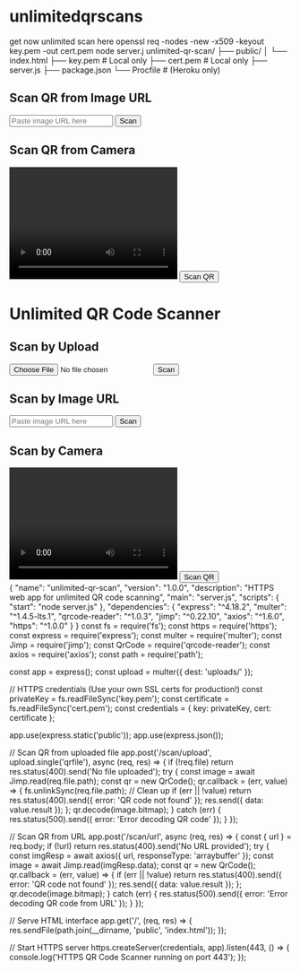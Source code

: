 # unlimitedqrscans
get now unlimited scan here
openssl req -nodes -new -x509 -keyout key.pem -out cert.pem
node server.j
unlimited-qr-scan/
├── public/
│   └── index.html
├── key.pem           # Local only
├── cert.pem          # Local only
├── server.js
├── package.json
└── Procfile          # (Heroku only)
<!DOCTYPE html>
<html>
<head>
  <title>QR Code Scanner (URL/Camera)</title>
</head>
<body>
  <h2>Scan QR from Image URL</h2>
  <form id="urlForm">
    <input type="url" name="url" placeholder="Paste image URL here" required>
    <button type="submit">Scan</button>
  </form>
  <div id="urlResult"></div>
  <h2>Scan QR from Camera</h2>
  <video id="video" width="300" height="200" autoplay></video>
  <button id="snap">Scan QR</button>
  <canvas id="canvas" hidden width="300" height="200"></canvas>
  <div id="cameraResult"></div>
  <script src="https://cdn.jsdelivr.net/npm/jsqr/dist/jsQR.js"></script>
  <script>
    // Camera QR Scan
    const video = document.getElementById('video');
    const canvas = document.getElementById('canvas');
    const ctx = canvas.getContext('2d');
    let streaming = false;

    if (navigator.mediaDevices && navigator.mediaDevices.getUserMedia) {
      navigator.mediaDevices.getUserMedia({ video: { facingMode: "environment" } })
        .then(stream => {
          video.srcObject = stream;
          streaming = true;
        });
    }

    document.getElementById('snap').onclick = () => {
      if (!streaming) return;
      ctx.drawImage(video, 0, 0, canvas.width, canvas.height);
      const imageData = ctx.getImageData(0, 0, canvas.width, canvas.height);
      const code = jsQR(imageData.data, imageData.width, imageData.height);
      document.getElementById('cameraResult').textContent = code ? code.data : 'QR code not found';
    };

    // URL QR Scan (needs backend endpoint at /scan/url)
    document.getElementById('urlForm').onsubmit = async (e) => {
      e.preventDefault();
      const form = e.target;
      const url = form.url.value;
      const res = await fetch('/scan/url', {
        method: 'POST',
        headers: { 'Content-Type': 'application/json' },
        body: JSON.stringify({ url })
      });
      const result = await res.json();
      document.getElementById('urlResult').textContent = result.data || result.error;
    };
  </script>
</body>
</html>
<!DOCTYPE html>
<html>
<head>
  <title>Unlimited QR Code Scanner</title>
</head>
<body>
  <h1>Unlimited QR Code Scanner</h1>
  <h2>Scan by Upload</h2>
  <form id="uploadForm" enctype="multipart/form-data">
    <input type="file" name="qrfile" accept="image/*" required>
    <button type="submit">Scan</button>
  </form>
  <div id="uploadResult"></div>
  <h2>Scan by Image URL</h2>
  <form id="urlForm">
    <input type="url" name="url" placeholder="Paste image URL here" required>
    <button type="submit">Scan</button>
  </form>
  <div id="urlResult"></div>
  <h2>Scan by Camera</h2>
  <video id="video" width="300" height="200" autoplay></video>
  <button id="snap">Scan QR</button>
  <canvas id="canvas" hidden width="300" height="200"></canvas>
  <div id="cameraResult"></div>
  <script src="https://cdn.jsdelivr.net/npm/jsqr/dist/jsQR.js"></script>
  <script>
    // Upload
    document.getElementById('uploadForm').onsubmit = async (e) => {
      e.preventDefault();
      const form = e.target;
      const data = new FormData(form);
      const res = await fetch('/scan/upload', { method: 'POST', body: data });
      const result = await res.json();
      document.getElementById('uploadResult').textContent = result.data || result.error;
    };

    // URL
    document.getElementById('urlForm').onsubmit = async (e) => {
      e.preventDefault();
      const form = e.target;
      const url = form.url.value;
      const res = await fetch('/scan/url', {
        method: 'POST',
        headers: { 'Content-Type': 'application/json' },
        body: JSON.stringify({ url })
      });
      const result = await res.json();
      document.getElementById('urlResult').textContent = result.data || result.error;
    };

    // Camera
    const video = document.getElementById('video');
    const canvas = document.getElementById('canvas');
    const ctx = canvas.getContext('2d');
    let streaming = false;

    if (navigator.mediaDevices && navigator.mediaDevices.getUserMedia) {
      navigator.mediaDevices.getUserMedia({ video: { facingMode: "environment" } })
        .then(stream => {
          video.srcObject = stream;
          streaming = true;
        });
    }

    document.getElementById('snap').onclick = () => {
      if (!streaming) return;
      ctx.drawImage(video, 0, 0, canvas.width, canvas.height);
      const imageData = ctx.getImageData(0, 0, canvas.width, canvas.height);
      const code = jsQR(imageData.data, imageData.width, imageData.height);
      document.getElementById('cameraResult').textContent = code ? code.data : 'QR code not found';
    };
  </script>
</body>
</html>
{
  "name": "unlimited-qr-scan",
  "version": "1.0.0",
  "description": "HTTPS web app for unlimited QR code scanning",
  "main": "server.js",
  "scripts": {
    "start": "node server.js"
  },
  "dependencies": {
    "express": "^4.18.2",
    "multer": "^1.4.5-lts.1",
    "qrcode-reader": "^1.0.3",
    "jimp": "^0.22.10",
    "axios": "^1.6.0",
    "https": "^1.0.0"
  }
}
const fs = require('fs');
const https = require('https');
const express = require('express');
const multer = require('multer');
const Jimp = require('jimp');
const QrCode = require('qrcode-reader');
const axios = require('axios');
const path = require('path');

const app = express();
const upload = multer({ dest: 'uploads/' });

// HTTPS credentials (Use your own SSL certs for production!)
const privateKey = fs.readFileSync('key.pem');
const certificate = fs.readFileSync('cert.pem');
const credentials = { key: privateKey, cert: certificate };

app.use(express.static('public'));
app.use(express.json());

// Scan QR from uploaded file
app.post('/scan/upload', upload.single('qrfile'), async (req, res) => {
  if (!req.file) return res.status(400).send('No file uploaded');
  try {
    const image = await Jimp.read(req.file.path);
    const qr = new QrCode();
    qr.callback = (err, value) => {
      fs.unlinkSync(req.file.path); // Clean up
      if (err || !value) return res.status(400).send({ error: 'QR code not found' });
      res.send({ data: value.result });
    };
    qr.decode(image.bitmap);
  } catch (err) {
    res.status(500).send({ error: 'Error decoding QR code' });
  }
});

// Scan QR from URL
app.post('/scan/url', async (req, res) => {
  const { url } = req.body;
  if (!url) return res.status(400).send('No URL provided');
  try {
    const imgResp = await axios({ url, responseType: 'arraybuffer' });
    const image = await Jimp.read(imgResp.data);
    const qr = new QrCode();
    qr.callback = (err, value) => {
      if (err || !value) return res.status(400).send({ error: 'QR code not found' });
      res.send({ data: value.result });
    };
    qr.decode(image.bitmap);
  } catch (err) {
    res.status(500).send({ error: 'Error decoding QR code from URL' });
  }
});

// Serve HTML interface
app.get('/', (req, res) => {
  res.sendFile(path.join(__dirname, 'public', 'index.html'));
});

// Start HTTPS server
https.createServer(credentials, app).listen(443, () => {
  console.log('HTTPS QR Code Scanner running on port 443');
});
